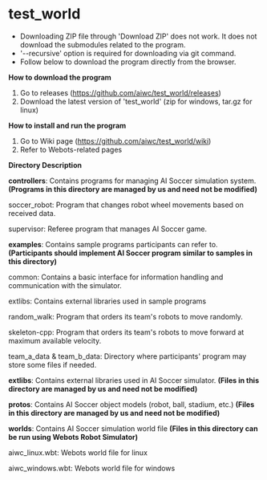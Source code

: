# test_world

- Downloading ZIP file through 'Download ZIP' does not work. It does not download the submodules related to the program.
- '--recursive' option is required for downloading via git command.
- Follow below to download the program directly from the browser.

**How to download the program**

1. Go to releases (https://github.com/aiwc/test_world/releases)
2. Download the latest version of 'test_world' (zip for windows, tar.gz for linux)

**How to install and run the program**

1. Go to Wiki page (https://github.com/aiwc/test_world/wiki)
2. Refer to Webots-related pages

**Directory Description**

**controllers**: Contains programs for managing AI Soccer simulation system. **(Programs in this directory are managed by us and need not be modified)**

soccer_robot: Program that changes robot wheel movements based on received data.

supervisor: Referee program that manages AI Soccer game.

**examples**: Contains sample programs participants can refer to. **(Participants should implement AI Soccer program similar to samples in this directory)**

common: Contains a basic interface for information handling and communication with the simulator.

extlibs: Contains external libraries used in sample programs

random_walk: Program that orders its team's robots to move randomly.

skeleton-cpp: Program that orders its team's robots to move forward at maximum available velocity.

team_a_data & team_b_data: Directory where participants' program may store some files if needed.

**extlibs**: Contains external libraries used in AI Soccer simulator. **(Files in this directory are managed by us and need not be modified)**

**protos**: Contains AI Soccer object models (robot, ball, stadium, etc.) **(Files in this directory are managed by us and need not be modified)**

**worlds**: Contains AI Soccer simulation world file **(Files in this directory can be run using Webots Robot Simulator)**

aiwc_linux.wbt: Webots world file for linux

aiwc_windows.wbt: Webots world file for windows

